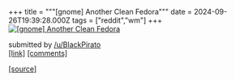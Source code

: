 +++
title = """[gnome] Another Clean Fedora"""
date = 2024-09-26T19:39:28.000Z
tags = ["reddit","wm"]
+++
[![[gnome] Another Clean Fedora](https://preview.redd.it/m6jgzne8i7rd1.png?width=640&crop=smart&auto=webp&s=5e17a87312ef86aa01bda313fa1f4944f535ec19 "[gnome] Another Clean Fedora")](https://www.reddit.com/r/unixporn/comments/1fq4xw8/gnome_another_clean_fedora/)

submitted by [/u/BlackPirato](https://www.reddit.com/user/BlackPirato)  
[\[link\]](https://i.redd.it/m6jgzne8i7rd1.png) [\[comments\]](https://www.reddit.com/r/unixporn/comments/1fq4xw8/gnome_another_clean_fedora/)

[[source]](https://www.reddit.com/r/unixporn/comments/1fq4xw8/gnome_another_clean_fedora/)
